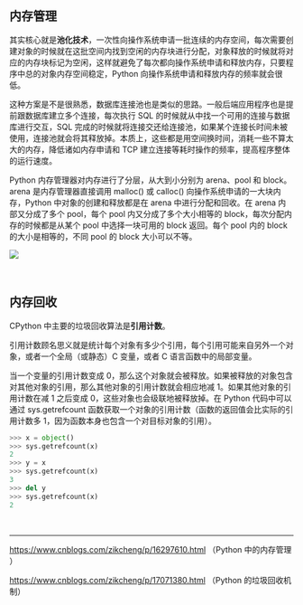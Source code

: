 ## 内存管理

其实核心就是**池化技术**，一次性向操作系统申请一批连续的内存空间，每次需要创建对象的时候就在这批空间内找到空闲的内存块进行分配，对象释放的时候就将对应的内存块标记为空闲，这样就避免了每次都向操作系统申请和释放内存，只要程序中总的对象内存空间稳定，Python 向操作系统申请和释放内存的频率就会很低。

这种方案是不是很熟悉，数据库连接池也是类似的思路。一般后端应用程序也是提前跟数据库建立多个连接，每次执行 SQL 的时候就从中找一个可用的连接与数据库进行交互，SQL 完成的时候就将连接交还给连接池，如果某个连接长时间未被使用，连接池就会将其释放掉。本质上，这些都是用空间换时间，消耗一些不算太大的内存，降低诸如内存申请和 TCP 建立连接等耗时操作的频率，提高程序整体的运行速度。

Python 内存管理器对内存进行了分层，从大到小分别为 arena、pool 和 block。arena 是内存管理器直接调用 malloc() 或 calloc() 向操作系统申请的一大块内存，Python 中对象的创建和释放都是在 arena 中进行分配和回收。在 arena 内部又分成了多个 pool，每个 pool 内又分成了多个大小相等的 block，每次分配内存的时候都是从某个 pool 中选择一块可用的 block 返回。每个 pool 内的 block 的大小是相等的，不同 pool 的 block 大小可以不等。

![](https://img2022.cnblogs.com/blog/2045526/202205/2045526-20220522123338692-1336587934.svg)

<br/>

## 内存回收

CPython 中主要的垃圾回收算法是**引用计数**。

引用计数顾名思义就是统计每个对象有多少个引用，每个引用可能来自另外一个对象，或者一个全局（或静态）C 变量，或者 C 语言函数中的局部变量。

当一个变量的引用计数变成 0，那么这个对象就会被释放。如果被释放的对象包含对其他对象的引用，那么其他对象的引用计数就会相应地减 1。如果其他对象的引用计数在减 1 之后变成 0，这些对象也会级联地被释放掉。在 Python 代码中可以通过 sys.getrefcount 函数获取一个对象的引用计数（函数的返回值会比实际的引用计数多 1，因为函数本身也包含一个对目标对象的引用）。

```python
>>> x = object()
>>> sys.getrefcount(x)
2
>>> y = x
>>> sys.getrefcount(x)
3
>>> del y
>>> sys.getrefcount(x)
2
```

<br/>

---

https://www.cnblogs.com/zikcheng/p/16297610.html （Python 中的内存管理 ）

https://www.cnblogs.com/zikcheng/p/17071380.html  （Python 的垃圾回收机制）
